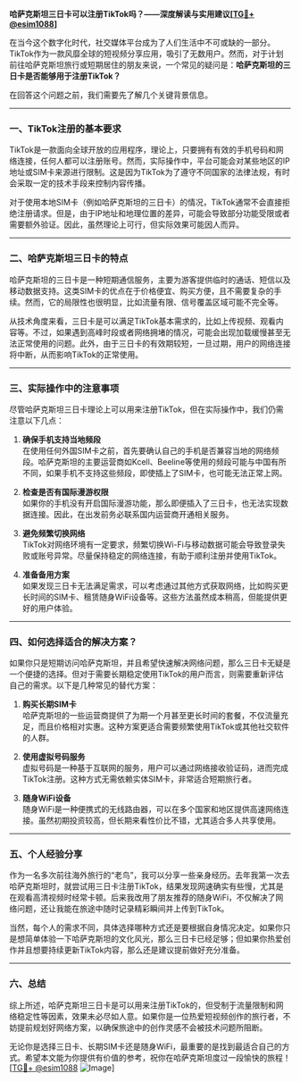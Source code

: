 **哈萨克斯坦三日卡可以注册TikTok吗？——深度解读与实用建议[[TG💪+ @esim1088](https://t.me/s/esim1088)]**

在当今这个数字化时代，社交媒体平台成为了人们生活中不可或缺的一部分。TikTok作为一款风靡全球的短视频分享应用，吸引了无数用户。然而，对于计划前往哈萨克斯坦旅行或短期居住的朋友来说，一个常见的疑问是：**哈萨克斯坦的三日卡是否能够用于注册TikTok？**

在回答这个问题之前，我们需要先了解几个关键背景信息。

---

### **一、TikTok注册的基本要求**
TikTok是一款面向全球开放的应用程序，理论上，只要拥有有效的手机号码和网络连接，任何人都可以注册账号。然而，实际操作中，平台可能会对某些地区的IP地址或SIM卡来源进行限制。这是因为TikTok为了遵守不同国家的法律法规，有时会采取一定的技术手段来控制内容传播。

对于使用本地SIM卡（例如哈萨克斯坦的三日卡）的情况，TikTok通常不会直接拒绝注册请求。但是，由于IP地址和地理位置的差异，可能会导致部分功能受限或者需要额外验证。因此，虽然理论上可行，但实际效果可能因人而异。

---

### **二、哈萨克斯坦三日卡的特点**
哈萨克斯坦的三日卡是一种短期通信服务，主要为游客提供临时的通话、短信以及移动数据支持。这类SIM卡的优点在于价格便宜、购买方便，且不需要复杂的手续。然而，它的局限性也很明显，比如流量有限、信号覆盖区域可能不完全等。

从技术角度来看，三日卡是可以满足TikTok基本需求的，比如上传视频、观看内容等。不过，如果遇到高峰时段或者网络拥堵的情况，可能会出现加载缓慢甚至无法正常使用的问题。此外，由于三日卡的有效期较短，一旦过期，用户的网络连接将中断，从而影响TikTok的正常使用。

---

### **三、实际操作中的注意事项**
尽管哈萨克斯坦三日卡理论上可以用来注册TikTok，但在实际操作中，我们仍需注意以下几点：

1. **确保手机支持当地频段**  
   在使用任何外国SIM卡之前，首先要确认自己的手机是否兼容当地的网络频段。哈萨克斯坦的主要运营商如Kcell、Beeline等使用的频段可能与中国有所不同，如果手机不支持这些频段，即使插上了SIM卡，也可能无法正常上网。

2. **检查是否有国际漫游权限**  
   如果你的手机没有开启国际漫游功能，那么即便插入了三日卡，也无法实现数据连接。因此，在出发前务必联系国内运营商开通相关服务。

3. **避免频繁切换网络**  
   TikTok对网络环境有一定要求，频繁切换Wi-Fi与移动数据可能会导致登录失败或账号异常。尽量保持稳定的网络连接，有助于顺利注册并使用TikTok。

4. **准备备用方案**  
   如果发现三日卡无法满足需求，可以考虑通过其他方式获取网络，比如购买更长时间的SIM卡、租赁随身WiFi设备等。这些方法虽然成本稍高，但能提供更好的用户体验。

---

### **四、如何选择适合的解决方案？**
如果你只是短期访问哈萨克斯坦，并且希望快速解决网络问题，那么三日卡无疑是一个便捷的选择。但对于需要长期稳定使用TikTok的用户而言，则需要重新评估自己的需求。以下是几种常见的替代方案：

1. **购买长期SIM卡**  
   哈萨克斯坦的一些运营商提供了为期一个月甚至更长时间的套餐，不仅流量充足，而且价格相对实惠。这种方案更适合需要频繁使用TikTok或其他社交软件的人群。

2. **使用虚拟号码服务**  
   虚拟号码是一种基于互联网的服务，用户可以通过网络接收验证码，进而完成TikTok注册。这种方式无需依赖实体SIM卡，非常适合短期旅行者。

3. **随身WiFi设备**  
   随身WiFi是一种便携式的无线路由器，可以在多个国家和地区提供高速网络连接。虽然初期投资较高，但长期来看性价比不错，尤其适合多人共享使用。

---

### **五、个人经验分享**
作为一名多次前往海外旅行的“老鸟”，我可以分享一些亲身经历。去年我第一次去哈萨克斯坦时，就尝试用三日卡注册TikTok，结果发现网速确实有些慢，尤其是在观看高清视频时经常卡顿。后来我改用了朋友推荐的随身WiFi，不仅解决了网络问题，还让我能在旅途中随时记录精彩瞬间并上传到TikTok。

当然，每个人的需求不同，具体选择哪种方式还是要根据自身情况决定。如果你只是想简单体验一下哈萨克斯坦的文化风光，那么三日卡已经足够；但如果你热爱创作并且想要持续更新TikTok内容，那么还是建议提前做好充分准备。

---

### **六、总结**
综上所述，哈萨克斯坦三日卡是可以用来注册TikTok的，但受制于流量限制和网络稳定性等因素，效果未必尽如人意。如果你是一位热爱短视频创作的旅行者，不妨提前规划好网络方案，以确保旅途中的创作灵感不会被技术问题所阻断。

无论你是选择三日卡、长期SIM卡还是随身WiFi，最重要的是找到最适合自己的方式。希望本文能为你提供有价值的参考，祝你在哈萨克斯坦度过一段愉快的旅程！[[TG💪+ @esim1088](https://t.me/s/esim1088) ![Image](https://i.postimg.cc/4NQfJmqS/Snipaste-2025-05-13-00-14-12.png)]